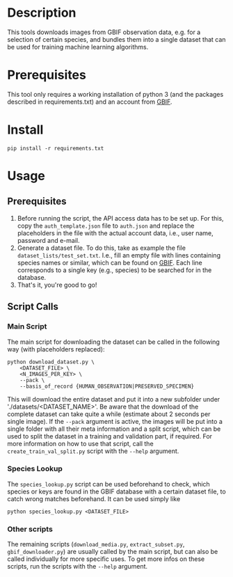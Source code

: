 # Description

This tools downloads images from GBIF observation data, e.g. for a selection of certain species, and bundles them into a single dataset that can be used for training machine learning algorithms.

# Prerequisites

This tool only requires a working installation of python 3 (and the packages described in requirements.txt) and an account from [GBIF](http://gbif.org).

# Install

    pip install -r requirements.txt

# Usage
## Prerequisites

1. Before running the script, the API access data has to be set up. For this, copy the `auth_template.json` file to `auth.json` and replace the placeholders in the file with the actual account data, i.e., user name, password and e-mail.
2. Generate a dataset file. To do this, take as example the file `dataset_lists/test_set.txt`. I.e., fill an empty file with lines containing species names or similar, which can be found on [GBIF](http://gbif.org). Each line corresponds to a single key (e.g., species) to be searched for in the database.
3. That's it, you're good to go!

## Script Calls
### Main Script

The main script for downloading the dataset can be called in the following way (with placeholders replaced):

    python download_dataset.py \
        <DATASET_FILE> \
        <N_IMAGES_PER_KEY> \
        --pack \
        --basis_of_record {HUMAN_OBSERVATION|PRESERVED_SPECIMEN}

This will download the entire dataset and put it into a new subfolder under './datasets/<DATASET_NAME>'. Be aware that the download of the complete dataset can take quite a while (estimate about 2 seconds per single image). If the `--pack` argument is active, the images will be put into a single folder with all their meta information and a split script, which can be used to split the dataset in a training and validation part, if required. For more information on how to use that script, call the `create_train_val_split.py` script with the `--help` argument.

### Species Lookup

The `species_lookup.py` script can be used beforehand to check, which species or keys are found in the GBIF database with a certain dataset file, to catch wrong matches beforehand. It can be used simply like

    python species_lookup.py <DATASET_FILE>

### Other scripts

The remaining scripts (`download_media.py`, `extract_subset.py`, `gbif_downloader.py`) are usually called by the main script, but can also be called individually for more specific uses. To get more infos on these scripts, run the scripts with the `--help` argument.
